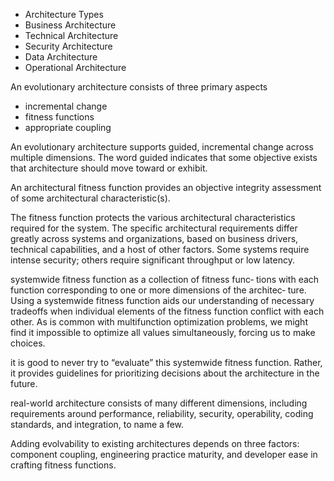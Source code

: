 
* Architecture Types
* Business Architecture
* Technical Architecture
* Security Architecture
* Data Architecture
* Operational Architecture

An evolutionary architecture consists of three primary aspects
* incremental change
* fitness functions
* appropriate coupling

An evolutionary architecture supports guided, incremental change across multiple dimensions. The word guided indicates that some objective exists that architecture
should move toward or exhibit.

An architectural fitness function provides an objective integrity assessment of some architectural characteristic(s).

The fitness function protects the various architectural characteristics required for the
system. The specific architectural requirements differ greatly across systems and
organizations, based on business drivers, technical capabilities, and a host of other
factors. Some systems require intense security; others require significant throughput
or low latency. 

 systemwide fitness function as a collection of fitness func‐
tions with each function corresponding to one or more dimensions of the architec‐
ture. Using a systemwide fitness function aids our understanding of necessary
tradeoffs when individual elements of the fitness function conflict with each other. As
is common with multifunction optimization problems, we might find it impossible to
optimize all values simultaneously, forcing us to make choices. 

it is good to never try to “evaluate” this systemwide fitness function. Rather, it provides
guidelines for prioritizing decisions about the architecture in the future.

real-world architecture consists of many different dimensions, including requirements around performance, reliability, security, operability, coding standards, and integration, to name a few. 

Adding evolvability to existing architectures depends on three factors: component coupling, engineering practice maturity, and developer ease in crafting fitness functions.
